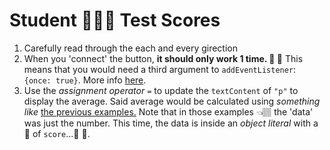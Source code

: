 # Student 👨🏽‍🎓 Test Scores

1. Carefully read through the each and every girection
2. When you 'connect' the button, **it should only work 1 time. 🤔 🧢** This means that you would need a third argument to `addEventListener`: `{once: true}`. More info [here](https://developer.mozilla.org/en-US/docs/Web/API/EventTarget/addEventListener).
3. Use the _assignment operator_ `=` to update the `textContent` of `"p"` to display the average. Said average would be calculated using _something like_ [the previous examples.](https://dev.to/codefinity/applying-array-superpowers-1kgd) Note that in those examples 👈🏽 the 'data' was just the number. This time, the data is inside an _object literal_ with a 🔑 of `score`...🤔 🧢.
